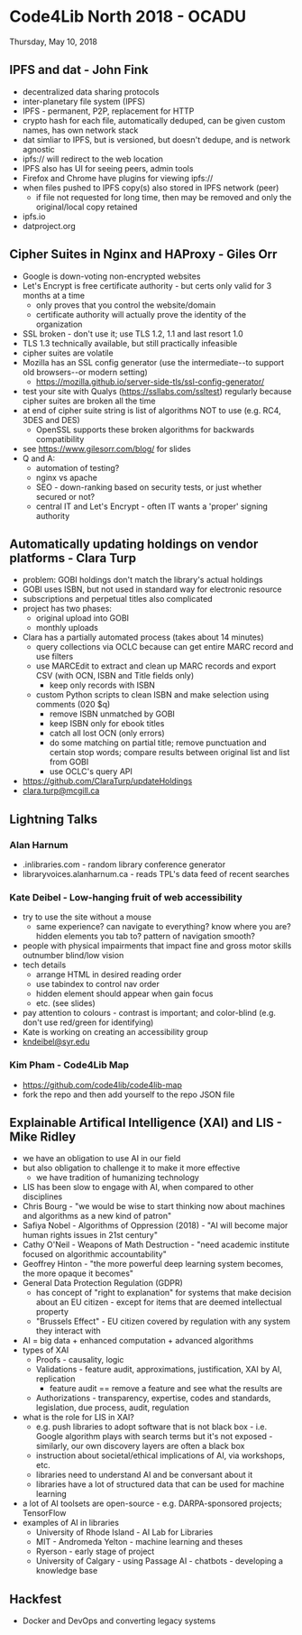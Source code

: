 # Code4Lib North 2018 - OCADU

Thursday, May 10, 2018


## IPFS and dat - John Fink

- decentralized data sharing protocols
- inter-planetary file system (IPFS)
- IPFS - permanent, P2P, replacement for HTTP
- crypto hash for each file, automatically deduped, can be given custom names, has own network stack
- dat simliar to IPFS, but is versioned, but doesn't dedupe, and is network agnostic
- ipfs://<hash> will redirect to the web location
- IPFS also has UI for seeing peers, admin tools
- Firefox and Chrome have plugins for viewing ipfs:// 
- when files pushed to IPFS copy(s) also stored in IPFS network (peer)
  - if file not requested for long time, then may be removed and only the original/local copy retained
- ipfs.io
- datproject.org


## Cipher Suites in Nginx and HAProxy - Giles Orr

- Google is down-voting non-encrypted websites
- Let's Encrypt is free certificate authority - but certs only valid for 3 months at a time
  - only proves that you control the website/domain
  - certificate authority will actually prove the identity of the organization
- SSL broken - don't use it; use TLS 1.2, 1.1 and last resort 1.0
- TLS 1.3 technically available, but still practically infeasible
- cipher suites are volatile 
- Mozilla has an SSL config generator (use the intermediate--to support old browsers--or modern setting)
  - https://mozilla.github.io/server-side-tls/ssl-config-generator/
- test your site with Qualys (https://ssllabs.com/ssltest) regularly because cipher suites are broken all the time
- at end of cipher suite string is list of algorithms NOT to use (e.g. RC4, 3DES and DES)
  - OpenSSL supports these broken algorithms for backwards compatibility 
- see https://www.gilesorr.com/blog/ for slides
- Q and A:
  - automation of testing?
  - nginx vs apache
  - SEO - down-ranking based on security tests, or just whether secured or not?
  - central IT and Let's Encrypt - often IT wants a 'proper' signing authority


## Automatically updating holdings on vendor platforms - Clara Turp

- problem: GOBI holdings don't match the library's actual holdings
- GOBI uses ISBN, but not used in standard way for electronic resource
- subscriptions and perpetual titles also complicated 
- project has two phases:
  - original upload into GOBI
  - monthly uploads 
- Clara has a partially automated process (takes about 14 minutes) 
  - query collections via OCLC because can get entire MARC record and use filters
  - use MARCEdit to extract and clean up MARC records and export CSV (with OCN, ISBN and Title fields only)
    - keep only records with ISBN
  - custom Python scripts to clean ISBN and make selection using comments (020 $q)
    - remove ISBN unmatched by GOBI
    - keep ISBN only for ebook titles
    - catch all lost OCN (only errors)
    - do some matching on partial title; remove punctuation and certain stop words; compare results between original list and list from GOBI
    - use OCLC's query API
- https://github.com/ClaraTurp/updateHoldings
- clara.turp@mcgill.ca


## Lightning Talks

### Alan Harnum

- <randomphrase>.inlibraries.com - random library conference generator
- libraryvoices.alanharnum.ca - reads TPL's data feed of recent searches


### Kate Deibel - Low-hanging fruit of web accessibility 

- try to use the site without a mouse 
  - same experience? can navigate to everything? know where you are? hidden elements you tab to? pattern of navigation smooth?
- people with physical impairments that impact fine and gross motor skills outnumber blind/low vision
- tech details
  - arrange HTML in desired reading order
  - use tabindex to control nav order
  - hidden element should appear when gain focus
  - etc. (see slides)
- pay attention to colours - contrast is important; and color-blind (e.g. don't use red/green for identifying)
- Kate is working on creating an accessibility group
- kndeibel@syr.edu


### Kim Pham - Code4Lib Map

- https://github.com/code4lib/code4lib-map
- fork the repo and then add yourself to the repo JSON file

## Explainable Artifical Intelligence (XAI) and LIS - Mike Ridley

- we have an obligation to use AI in our field
- but also obligation to challenge it to make it more effective
  - we have tradition of humanizing technology 
- LIS has been slow to engage with AI, when compared to other disciplines
- Chris Bourg - "we would be wise to start thinking now about machines and algorithms as a new kind of patron"
- Safiya Nobel - Algorithms of Oppression (2018) - "AI will become major human rights issues in 21st century"
- Cathy O'Neil - Weapons of Math Destruction - "need academic institute focused on algorithmic accountability"
- Geoffrey Hinton - "the more powerful deep learning system becomes, the more opaque it becomes"
- General Data Protection Regulation (GDPR) 
  - has concept of "right to explanation" for systems that make decision about an EU citizen - except for items that are deemed intellectual property
  - "Brussels Effect" - EU citizen covered by regulation with any system they interact with
- AI = big data + enhanced computation + advanced algorithms
- types of XAI
  - Proofs - causality, logic
  - Validations - feature audit, approximations, justification, XAI by AI, replication
    - feature audit == remove a feature and see what the results are
  - Authorizations - transparency, expertise, codes and standards, legislation, due process, audit, regulation
- what is the role for LIS in XAI?
  - e.g. push libraries to adopt software that is not black box - i.e. Google algorithm plays with search terms but it's not exposed - similarly, our own discovery layers are often a black box
  - instruction about societal/ethical implications of AI, via workshops, etc.
  - libraries need to understand AI and be conversant about it
  - libraries have a lot of structured data that can be used for machine learning
- a lot of AI toolsets are open-source - e.g. DARPA-sponsored projects; TensorFlow
- examples of AI in libraries
  - University of Rhode Island - AI Lab for Libraries
  - MIT - Andromeda Yelton - machine learning and theses
  - Ryerson - early stage of project
  - University of Calgary - using Passage AI - chatbots - developing a knowledge base


## Hackfest

- Docker and DevOps and converting legacy systems


